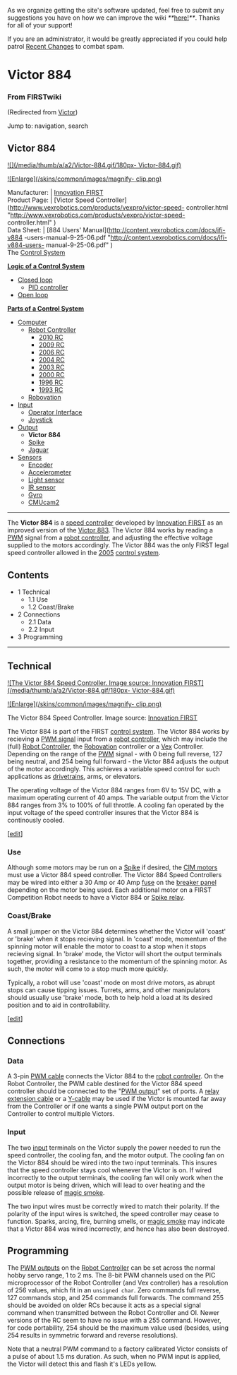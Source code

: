 As we organize getting the site's software updated, feel free to submit any
suggestions you have on how we can improve the wiki
_**_[here!](/index.php/User:Hallry/Suggestions "User:Hallry/Suggestions"
)_**_. Thanks for all of your support!

If you are an administrator, it would be greatly appreciated if you could help
patrol [Recent Changes](/index.php/Special:Recentchanges
"Special:Recentchanges" ) to combat spam.

# Victor 884

### From FIRSTwiki

(Redirected from [Victor](/index.php?title=Victor&redirect=no "Victor" ))

Jump to: navigation, search

Victor 884  
---  
  
[![](/media/thumb/a/a2/Victor-884.gif/180px-
Victor-884.gif)](/index.php/Image:Victor-884.gif "" )

[![Enlarge](/skins/common/images/magnify-
clip.png)](/index.php/Image:Victor-884.gif "Enlarge" )  
  
Manufacturer: | [Innovation FIRST](/index.php/Innovation_FIRST "Innovation
FIRST" )  
Product Page: | [Victor Speed
Controller](http://www.vexrobotics.com/products/vexpro/victor-speed-
controller.html "http://www.vexrobotics.com/products/vexpro/victor-speed-
controller.html" )  
Data Sheet: | [884 Users' Manual](http://content.vexrobotics.com/docs/ifi-v884
-users-manual-9-25-06.pdf "http://content.vexrobotics.com/docs/ifi-v884-users-
manual-9-25-06.pdf" )  
The [Control System](/index.php/Control_system "Control system" )

**[Logic of a Control System](/index.php/Logic_of_a_control_system "Logic of a control system" )**

  * [Closed loop](/index.php/Closed_loop "Closed loop" )
    * [PID controller](/index.php/PID_controller "PID controller" )
  * [Open loop](/index.php/Open_loop "Open loop" )

**[Parts of a Control System](/index.php/Parts_of_a_control_system "Parts of a control system" )**

  * [Computer](/index.php/Computer "Computer" )
    * [Robot Controller](/index.php/Robot_Controller "Robot Controller" )
      * [2010 RC](/index.php/Robot_Controller_%282010%29 "Robot Controller \(2010\)" )
      * [2009 RC](/index.php/Robot_Controller_%282009%29 "Robot Controller \(2009\)" )
      * [2006 RC](/index.php/Robot_Controller_%282006%29 "Robot Controller \(2006\)" )
      * [2004 RC](/index.php/Robot_Controller_%282004%29 "Robot Controller \(2004\)" )
      * [2003 RC](/index.php/Robot_Controller_%282003%29 "Robot Controller \(2003\)" )
      * [2000 RC](/index.php/Robot_Controller_%282000%29 "Robot Controller \(2000\)" )
      * [1996 RC](/index.php?title=Robot_Controller_%281996%29&action=edit "Robot Controller \(1996\)" )
      * [1993 RC](/index.php?title=Robot_Controller_%281993%29&action=edit "Robot Controller \(1993\)" )
    * [Robovation](/index.php/Robovation "Robovation" )
  * [Input](/index.php/Input "Input" )
    * [Operator Interface](/index.php/Operator_Interface "Operator Interface" )
    * [Joystick](/index.php/Joystick "Joystick" )
  * [Output](/index.php/Output "Output" )
    * **Victor 884**
    * [Spike](/index.php/Spike "Spike" )
    * [Jaguar](/index.php/Jaguar "Jaguar" )
  * [Sensors](/index.php/Sensor "Sensor" )
    * [Encoder](/index.php/Encoder "Encoder" )
    * [Accelerometer](/index.php/Accelerometer "Accelerometer" )
    * [Light sensor](/index.php?title=Light_sensor&action=edit "Light sensor" )
    * [IR sensor](/index.php/IR_sensor "IR sensor" )
    * [Gyro](/index.php/Gyro "Gyro" )
    * [CMUcam2](/index.php/CMUcam2 "CMUcam2" )  
---  
  
The **Victor 884** is a [speed controller](/index.php/Speed_Controller "Speed
Controller" ) developed by [Innovation FIRST](/index.php/Innovation_FIRST
"Innovation FIRST" ) as an improved version of the [Victor
883](/index.php/Victor_883 "Victor 883" ). The Victor 884 works by reading a
[PWM](/index.php/PWM "PWM" ) signal from a [robot
controller](/index.php/Robot_controller "Robot controller" ), and adjusting
the effective voltage supplied to the motors accordingly. The Victor 884 was
the only FIRST legal speed controller allowed in the
[2005](/index.php/Triple_Play "Triple Play" ) [control
system](/index.php/Control_system "Control system" ).

## Contents

  * 1 Technical
    * 1.1 Use
    * 1.2 Coast/Brake
  * 2 Connections
    * 2.1 Data
    * 2.2 Input
  * 3 Programming  
---  
  

## Technical

[![The Victor 884 Speed Controller. Image source: Innovation
FIRST](/media/thumb/a/a2/Victor-884.gif/180px-
Victor-884.gif)](/index.php/Image:Victor-884.gif "The Victor 884 Speed
Controller. Image source: Innovation FIRST" )

[![Enlarge](/skins/common/images/magnify-
clip.png)](/index.php/Image:Victor-884.gif "Enlarge" )

The Victor 884 Speed Controller. Image source: [Innovation
FIRST](/index.php/Innovation_FIRST "Innovation FIRST" )

The Victor 884 is part of the FIRST [control system](/index.php/Control_system
"Control system" ). The Victor 884 works by recieving a [PWM
signal](/index.php/PWM_signal "PWM signal" ) input from a [robot
controller](/index.php/Robot_controller "Robot controller" ), which may
include the (full) [Robot Controller](/index.php/Robot_Controller "Robot
Controller" ), the [Robovation](/index.php/Robovation "Robovation" )
controller or a [Vex](/index.php/Vex "Vex" ) Controller. Depending on the
range of the [PWM](/index.php/PWM "PWM" ) signal - with 0 being full reverse,
127 being neutral, and 254 being full forward - the Victor 884 adjusts the
output of the motor accordingly. This achieves a variable speed control for
such applications as [drivetrains](/index.php/Drive_trains "Drive trains" ),
arms, or elevators.

The operating voltage of the Victor 884 ranges from 6V to 15V DC, with a
maximum operating current of 40 amps. The variable output from the Victor 884
ranges from 3% to 100% of full throttle. A cooling fan operated by the input
voltage of the speed controller insures that the Victor 884 is continously
cooled.

[[edit](/index.php?title=Victor_884&action=edit&section=2 "Edit section: Use"
)]

### Use

Although some motors may be run on a [Spike](/index.php/Spike "Spike" ) if
desired, the [CIM motors](/index.php/CIM_motor "CIM motor" ) must use a Victor
884 speed controller. The Victor 884 Speed Controllers may be wired into
either a 30 Amp or 40 Amp [fuse](/index.php?title=Fuse&action=edit "Fuse" ) on
the [breaker panel](/index.php/Breaker_panel "Breaker panel" ) depending on
the motor being used. Each additional motor on a FIRST Competition Robot needs
to have a Victor 884 or [Spike relay](/index.php/Spike_relay "Spike relay" ).


### Coast/Brake

A small jumper on the Victor 884 determines whether the Victor will 'coast' or
'brake' when it stops recieving signal. In 'coast' mode, momentum of the
spinning motor will enable the motor to coast to a stop when it stops
recieving signal. In 'brake' mode, the Victor will short the output terminals
together, providing a resistance to the momentum of the spinning motor. As
such, the motor will come to a stop much more quickly.

Typically, a robot will use 'coast' mode on most drive motors, as abrupt stops
can cause tipping issues. Turrets, arms, and other manipulators should usually
use 'brake' mode, both to help hold a load at its desired position and to aid
in controllability.

[[edit](/index.php?title=Victor_884&action=edit&section=4 "Edit section:
Connections" )]

## Connections


### Data

A 3-pin [PWM cable](/index.php/PWM_cable "PWM cable" ) connects the Victor 884
to the [robot controller](/index.php/Robot_controller "Robot controller" ). On
the Robot Controller, the PWM cable destined for the Victor 884 speed
controller should be connected to the "[PWM
output](/index.php?title=PWM_output&action=edit "PWM output" )" set of ports.
A [relay extension cable](/index.php?title=Relay_extension_cable&action=edit
"Relay extension cable" ) or a [Y-cable](/index.php?title=Y-cable&action=edit
"Y-cable" ) may be used if the Victor is mounted far away from the Controller
or if one wants a single PWM output port on the Controller to control multiple
Victors.


### Input

The two [input](/index.php/Input "Input" ) terminals on the Victor supply the
power needed to run the speed controller, the cooling fan, and the motor
output. The cooling fan on the Victor 884 should be wired into the two input
terminals. This insures that the speed controller stays cool whenever the
Victor is on. If wired incorrectly to the output terminals, the cooling fan
will only work when the output motor is being driven, which will lead to over
heating and the possible release of [magic smoke](/index.php/Magic_smoke
"Magic smoke" ).

The two input wires must be correctly wired to match their polarity. If the
polarity of the input wires is switched, the speed controller may cease to
function. Sparks, arcing, fire, burning smells, or [magic
smoke](/index.php/Magic_smoke "Magic smoke" ) may indicate that a Victor 884
was wired incorrectly, and hence has also been destroyed.


## Programming

The [PWM outputs](/index.php?title=PWM_outputs&action=edit "PWM outputs" ) on
the [Robot Controller](/index.php/Robot_Controller "Robot Controller" ) can be
set across the normal hobby servo range, 1 to 2 ms. The 8-bit PWM channels
used on the PIC microprocessor of the Robot Controller (and Vex controller)
has a resolution of 256 values, which fit in an `unsigned char`. Zero commands
full reverse, 127 commands stop, and 254 commands full forwards. The command
255 should be avoided on older RCs because it acts as a special signal command
when transmitted between the Robot Controller and OI. Newer versions of the RC
seem to have no issue with a 255 command. However, for code portability, 254
should be the maximum value used (besides, using 254 results in symmetric
forward and reverse resolutions).

Note that a neutral PWM command to a factory calibrated Victor consists of a
pulse of about 1.5 ms duration. As such, when no PWM input is applied, the
Victor will detect this and flash it's LEDs yellow.


